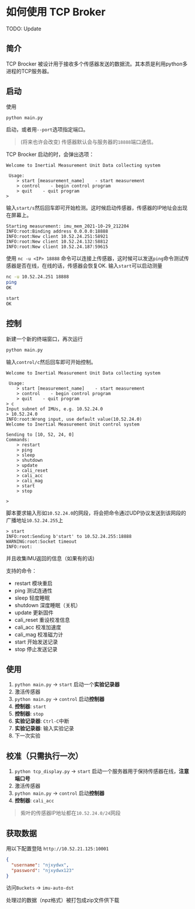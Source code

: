 # 如何使用 TCP Broker

TODO: Update

## 简介

TCP Brocker 被设计用于接收多个传感器发送的数据流。其本质是利用python多进程的TCP服务器。

## 启动

使用

```bash
python main.py 
```

启动，或者用`--port`选项指定端口。
> (将来也许会改变) 传感器默认会与服务器的`18888`端口通信。

TCP Brocker 启动的时，会弹出选项：

```text
Welcome to Inertial Measurement Unit Data collecting system 

 Usage: 
    > start [measurement_name]    - start measurement
    > control    - begin control program
    > quit    - quit program
> 

```

输入`start/s`然后回车即可开始检测。这时候启动传感器，传感器的IP地址会出现在屏幕上。

```
Starting measurement: imu_mem_2021-10-29_212204
INFO:root:Binding address 0.0.0.0:18888
INFO:root:New client 10.52.24.251:58921
INFO:root:New client 10.52.24.132:58812
INFO:root:New client 10.52.24.187:59615
```

使用 `nc -u <IP> 18888` 命令可以连接上传感器，这时候可以发送`ping`命令测试传感器是否在线，在线的话，传感器会恢复OK. 输入`start`可以启动测量

```bash
nc -u 10.52.24.251 18888
ping
OK

start
OK
```

## 控制

新建一个新的终端窗口，再次运行

```bash
python main.py
```

输入`control/c`然后回车即可开始控制。

```text
Welcome to Inertial Measurement Unit Data collecting system 

 Usage: 
    > start [measurement_name]    - start measurement
    > control    - begin control program
    > quit    - quit program
> c
Input subnet of IMUs, e.g. 10.52.24.0
> 10.52.24.0
INFO:root:Wrong input, use default value(10.52.24.0)
Welcome to Inertial Measurement Unit control system 

Sending to [10, 52, 24, 0]
Commands: 
    > restart
    > ping
    > sleep
    > shutdown
    > update
    > cali_reset
    > cali_acc
    > cali_mag
    > start
    > stop

>
```

脚本要求输入形如`10.52.24.0`的网段，将会把命令通过UDP协议发送到该网段的广播地址`10.52.24.255`上

```text
> start
INFO:root:Sending b'start' to 10.52.24.255:18888
WARNING:root:Socket timeout
INFO:root:
```

并且收集IMU返回的信息（如果有的话)

支持的命令：

- restart 模块重启
- ping 测试连通性
- sleep 轻度睡眠
- shutdown 深度睡眠（关机）
- update 更新固件
- cali_reset 重设校准信息
- cali_acc 校准加速度
- cali_mag 校准磁力计
- start 开始发送记录
- stop 停止发送记录

## 使用

1. `python main.py` -> `start` 启动一个**实验记录器**
2. 激活传感器
3. `python main.py` -> `control` 启动**控制器**
4. **控制器**: `start`
5. **控制器**: `stop`
6. **实验记录器**: `Ctrl-C`中断
7. **实验记录器**: 输入实验记录
8. 下一次实验

## 校准（只需执行一次）

1. `python tcp_display.py` -> `start` 启动一个服务器用于保持传感器在线，**注意端口号**
2. 激活传感器
3. `python main.py` -> `control` 启动**控制器**
4. **控制器**: `cali_acc`

> 紫叶的传感器IP地址都在`10.52.24.0/24`网段

## 获取数据

用以下配置登陆 `http://10.52.21.125:10001`

```json
{
  "username": "njxydwx",
  "password": "njxydwx123"
}
```

访问`Buckets` -> `imu-auto-dst`

处理过的数据（npz格式）被打包成zip文件供下载